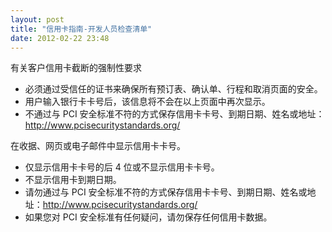 ```yaml
---
layout: post
title: "信用卡指南-开发人员检查清单"
date: 2012-02-22 23:48
---
```


有关客户信用卡截断的强制性要求

- 必须通过受信任的证书来确保所有预订表、确认单、行程和取消页面的安全。
- 用户输入银行卡卡号后，该信息将不会在以上页面中再次显示。
- 不通过与 PCI 安全标准不符的方式保存信用卡卡号、到期日期、姓名或地址：http://www.pcisecuritystandards.org/

在收据、网页或电子邮件中显示信用卡卡号。

- 仅显示信用卡卡号的后 4 位或不显示信用卡卡号。
- 不显示信用卡到期日期。
- 请勿通过与 PCI 安全标准不符的方式保存信用卡卡号、到期日期、姓名或地址：http://www.pcisecuritystandards.org/
- 如果您对 PCI 安全标准有任何疑问，请勿保存任何信用卡数据。